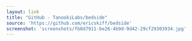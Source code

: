 ```yaml
---
layout: link
title: "GitHub - TanookiLabs/bedside"
source: 'https://github.com/ericskiff/bedside'
screenshot: 'screenshots/fb8d7911-be26-4b9d-9d42-29cf29303934.jpg'
---
```


